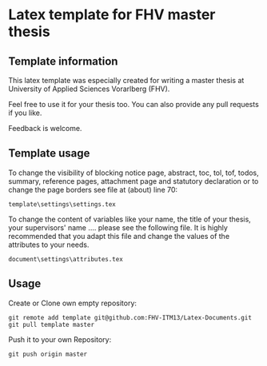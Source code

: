 Latex template for FHV master thesis
===============

## Template information

This latex template was especially created for writing a master thesis at University of Applied Sciences Vorarlberg (FHV).

Feel free to use it for your thesis too. You can also provide any pull requests if you like.

Feedback is welcome.

## Template usage

To change the visibility of blocking notice page, abstract, toc, tol, tof, todos, summary, reference pages, attachment page and statutory declaration or to change the page borders see file at (about) line 70:

```
template\settings\settings.tex
```

To change the content of variables like your name, the title of your thesis, your supervisors' name .... please see the following file. It is highly recommended that you adapt this file and change the values of the attributes to your needs.

```
document\settings\attributes.tex
```


## Usage

Create or Clone own empty repository:

```
git remote add template git@github.com:FHV-ITM13/Latex-Documents.git
git pull template master
```

Push it to your own Repository:

```
git push origin master
```

